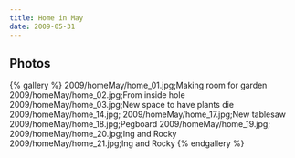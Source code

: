 ```yaml
---
title: Home in May
date: 2009-05-31
---
```

## Photos 

{% gallery %} 
2009/homeMay/home_01.jpg;Making room for garden
2009/homeMay/home_02.jpg;From inside hole
2009/homeMay/home_03.jpg;New space to have plants die
2009/homeMay/home_14.jpg;
2009/homeMay/home_17.jpg;New tablesaw
2009/homeMay/home_18.jpg;Pegboard
2009/homeMay/home_19.jpg;
2009/homeMay/home_20.jpg;Ing and Rocky
2009/homeMay/home_21.jpg;Ing and Rocky
{% endgallery %}
